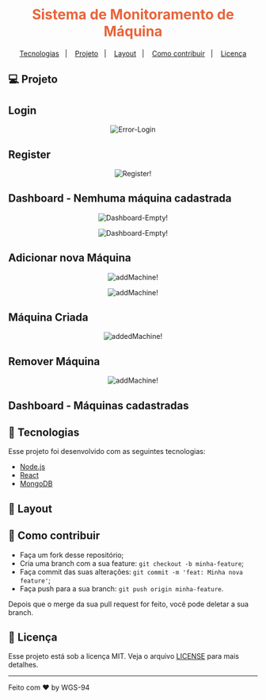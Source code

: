 <h1 align="center" style="color: #E8643A" color="orange">
    Sistema de Monitoramento de Máquina
</h1>

<p align="center">
  <a href="#rocket-tecnologias">Tecnologias</a>&nbsp;&nbsp;&nbsp;|&nbsp;&nbsp;&nbsp;
  <a href="#-projeto">Projeto</a>&nbsp;&nbsp;&nbsp;|&nbsp;&nbsp;&nbsp;
  <a href="#-layout">Layout</a>&nbsp;&nbsp;&nbsp;|&nbsp;&nbsp;&nbsp;
  <a href="#-como-contribuir">Como contribuir</a>&nbsp;&nbsp;&nbsp;|&nbsp;&nbsp;&nbsp;
  <a href="#memo-licença">Licença</a>
</p>

## 💻 Projeto

<!-- O Ecoleta é um marketplace que ajuda pessoas a encontrarem pontos de coleta de resíduos de forma eficiente. -->

## Login

<p align="center">
  <img src="https://user-images.githubusercontent.com/87288949/174227850-f9135051-cc9c-4e31-8c5d-c402b96ca5f5.PNG" alt="Error-Login" />
</p>
<!-- <p align="center">
  <img src="https://user-images.githubusercontent.com/87288949/174227414-53f79ebe-c3da-474e-b2ad-fd9a026c7c37.PNG" alt="Login" />
</p> -->

## Register

<p align="center">
  <img src="https://user-images.githubusercontent.com/87288949/174227417-c028926c-4759-4071-ac34-c0906c2b7b3d.PNG" alt="Register!" />
</p>

## Dashboard - Nemhuma máquina cadastrada
<p align="center">
  <img src="https://user-images.githubusercontent.com/87288949/174226714-fe15451b-1a20-4a8f-97ff-2a383df745b3.PNG" alt="Dashboard-Empty!" />
</p>
<p align="center">
  <img src="https://user-images.githubusercontent.com/87288949/174423668-18748c8e-0945-4693-b357-3bd5ebe634f8.PNG" alt="Dashboard-Empty!" />
</p>

## Adicionar nova Máquina
<p align="center">
  <img src="https://user-images.githubusercontent.com/87288949/174423667-dfdf11ac-32b1-459d-8338-a78cacd90366.PNG" alt="addMachine!" />
</p>
<p align="center">
  <img src="https://user-images.githubusercontent.com/87288949/174423888-90aa320a-23ca-410f-9e16-b69672af43ac.PNG" alt="addMachine!" />
</p>

## Máquina Criada
<p align="center">
  <img src="https://user-images.githubusercontent.com/87288949/174463309-e1a4ae63-0e53-4df9-9c8d-31608ca41bf9.PNG" alt="addedMachine!" />
</p>

## Remover Máquina
<p align="center">
  <img src="https://user-images.githubusercontent.com/87288949/174463308-4e0c46f3-156b-4f12-b07e-a76ee16029f5.PNG" alt="addMachine!" />
</p>

## Dashboard - Máquinas cadastradas
<!-- <p align="center">
  <img src="https://user-images.githubusercontent.com/87288949/174463308-4e0c46f3-156b-4f12-b07e-a76ee16029f5.PNG" alt="addMachine!" />
</p> -->

## 🚀 Tecnologias

Esse projeto foi desenvolvido com as seguintes tecnologias:

- [Node.js](https://nodejs.org/en/)
- [React](https://reactjs.org)
- [MongoDB](https://www.mongodb.com/)

## 🔖 Layout

<!-- Você pode visualizar o layout do projeto através [desse link](https://www.figma.com/file/9TlOcj6l7D05fZhU12xWT3/Ecoleta-Booster?node-id=0%3A1). Lembrando que você  precisa ter uma conta no [Figma](http://figma.com/) para acessá-lo. -->

## 🤔 Como contribuir

- Faça um fork desse repositório;
- Cria uma branch com a sua feature: `git checkout -b minha-feature`;
- Faça commit das suas alterações: `git commit -m 'feat: Minha nova feature'`;
- Faça push para a sua branch: `git push origin minha-feature`.

Depois que o merge da sua pull request for feito, você pode deletar a sua branch.

## :memo: Licença

Esse projeto está sob a licença MIT. Veja o arquivo [LICENSE](LICENSE.md) para mais detalhes.

---

Feito com ♥ by WGS-94

